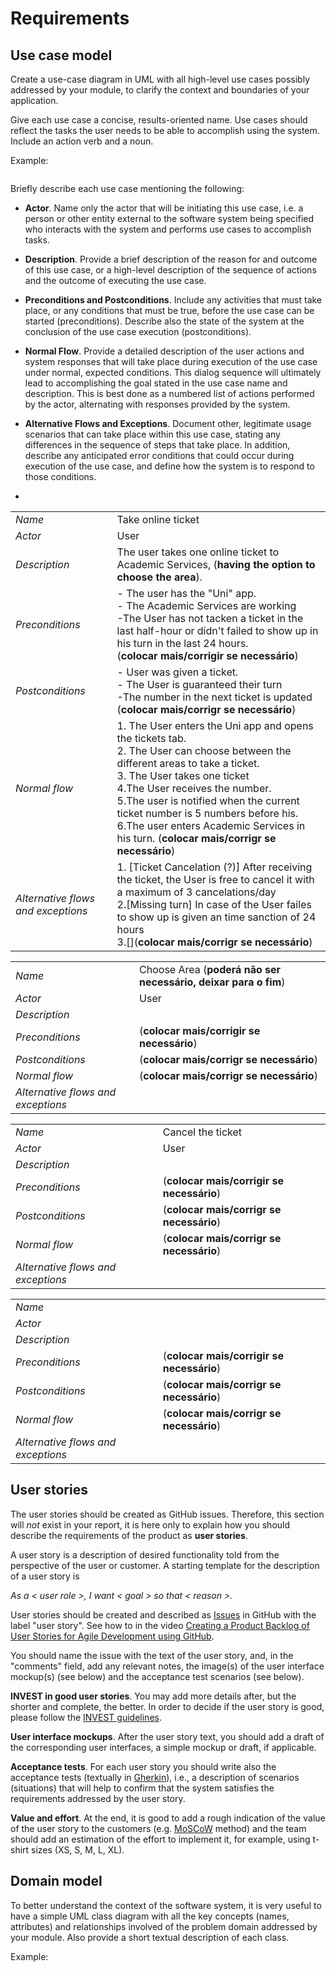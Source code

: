 # Requirements

## Use case model 

Create a use-case diagram in UML with all high-level use cases possibly addressed by your module, to clarify the context and boundaries of your application.

Give each use case a concise, results-oriented name. Use cases should reflect the tasks the user needs to be able to accomplish using the system. Include an action verb and a noun. 

Example:
 <p align="center" justify="center">
  <img src=""/>
</p>


Briefly describe each use case mentioning the following:

* **Actor**. Name only the actor that will be initiating this use case, i.e. a person or other entity external to the software system being specified who interacts with the system and performs use cases to accomplish tasks. 
* **Description**. Provide a brief description of the reason for and outcome of this use case, or a high-level description of the sequence of actions and the outcome of executing the use case. 
* **Preconditions and Postconditions**. Include any activities that must take place, or any conditions that must be true, before the use case can be started (preconditions). Describe also the state of the system at the conclusion of the use case execution (postconditions). 

* **Normal Flow**. Provide a detailed description of the user actions and system responses that will take place during execution of the use case under normal, expected conditions. This dialog sequence will ultimately lead to accomplishing the goal stated in the use case name and description. This is best done as a numbered list of actions performed by the actor, alternating with responses provided by the system. 
* **Alternative Flows and Exceptions**. Document other, legitimate usage scenarios that can take place within this use case, stating any differences in the sequence of steps that take place. In addition, describe any anticipated error conditions that could occur during execution of the use case, and define how the system is to respond to those conditions. 
* 


|||
| --- | --- |
| *Name* | Take online ticket |
| *Actor* | User | 
| *Description* |The user takes one online ticket to Academic Services, (**having the option to choose the area**). |
| *Preconditions* | - The user has the "Uni" app. <br>  - The Academic Services are working <br> -The User has not tacken a ticket in the last half-hour or didn't failed to show up in his turn in the last 24 hours. <br> (**colocar mais/corrigir se necessário**) |
| *Postconditions* | - User was given a ticket. <br> - The User is guaranteed their turn <br> -The number in the next ticket is updated (**colocar mais/corrigr se necessário**) | 
| *Normal flow* | 1. The User enters the Uni app and opens the tickets tab. <br> 2. The User can choose between the different areas to take a ticket. <br> 3. The User takes one ticket <br> 4.The User receives the number. <br> 5.The user is notified when the current ticket number is 5 numbers before his. <br> 6.The user enters Academic Services in his turn. (**colocar mais/corrigr se necessário**)|
| *Alternative flows and exceptions* | 1. [Ticket Cancelation (?)] After receiving the ticket, the User is free to cancel it with a maximum of 3 cancelations/day <br> 2.[Missing turn] In case of the User failes to show up is given an time sanction of 24 hours <br> 3.[](**colocar mais/corrigr se necessário**)<br>|

|||
| --- | --- |
| *Name* | Choose Area (**poderá não ser necessário, deixar para o fim**)|
| *Actor* | User | 
| *Description* | |
| *Preconditions* |(**colocar mais/corrigir se necessário**) |
| *Postconditions* |  (**colocar mais/corrigr se necessário**) | 
| *Normal flow* |  (**colocar mais/corrigr se necessário**)|
| *Alternative flows and exceptions* ||

|||
| --- | --- |
| *Name* |Cancel the ticket|
| *Actor* | User | 
| *Description* | |
| *Preconditions* |(**colocar mais/corrigir se necessário**) |
| *Postconditions* |  (**colocar mais/corrigr se necessário**) | 
| *Normal flow* |  (**colocar mais/corrigr se necessário**)|
| *Alternative flows and exceptions* ||

|||
| --- | --- |
| *Name* ||
| *Actor* | | 
| *Description* | |
| *Preconditions* |(**colocar mais/corrigir se necessário**) |
| *Postconditions* |  (**colocar mais/corrigr se necessário**) | 
| *Normal flow* |  (**colocar mais/corrigr se necessário**)|
| *Alternative flows and exceptions* ||


## User stories
The user stories should be created as GitHub issues. Therefore, this section will *not* exist in your report, it is here only to explain how you should describe the requirements of the product as **user stories**. 

A user story is a description of desired functionality told from the perspective of the user or customer. A starting template for the description of a user story is 

*As a < user role >, I want < goal > so that < reason >.*

User stories should be created and described as [Issues](https://github.com/LEIC-ES-2021-22/templates/issues) in GitHub with the label "user story". See how to in the video [Creating a Product Backlog of User Stories for Agile Development using GitHub](https://www.youtube.com/watch?v=m8ZxTHSKSKE).

You should name the issue with the text of the user story, and, in the "comments" field, add any relevant notes, the image(s) of the user interface mockup(s) (see below) and the acceptance test scenarios (see below). 

**INVEST in good user stories**. 
You may add more details after, but the shorter and complete, the better. In order to decide if the user story is good, please follow the [INVEST guidelines](https://xp123.com/articles/invest-in-good-stories-and-smart-tasks/).

**User interface mockups**.
After the user story text, you should add a draft of the corresponding user interfaces, a simple mockup or draft, if applicable.

**Acceptance tests**.
For each user story you should write also the acceptance tests (textually in [Gherkin](https://cucumber.io/docs/gherkin/reference/)), i.e., a description of scenarios (situations) that will help to confirm that the system satisfies the requirements addressed by the user story.

**Value and effort**.
At the end, it is good to add a rough indication of the value of the user story to the customers (e.g. [MoSCoW](https://en.wikipedia.org/wiki/MoSCoW_method) method) and the team should add an estimation of the effort to implement it, for example, using t-shirt sizes (XS, S, M, L, XL).



## Domain model

To better understand the context of the software system, it is very useful to have a simple UML class diagram with all the key concepts (names, attributes) and relationships involved of the problem domain addressed by your module. 
Also provide a short textual description of each class. 

Example:
 <p align="center" justify="center">
  <img src=""/>
</p>
